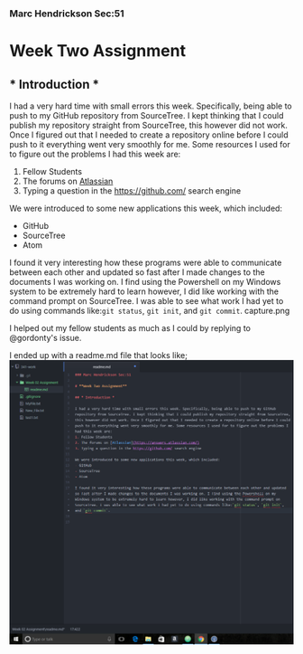 ### Marc Hendrickson Sec:51

# **Week Two Assignment**

## * Introduction *

I had a very hard time with small errors this week. Specifically, being able to push to my GitHub repository from SourceTree. I kept thinking that I could publish my repository straight from SourceTree, this however did not work. Once I figured out that I needed to create a repository online before I could push to it everything went very smoothly for me. Some resources I used for to figure out the problems I had this week are:

1. Fellow Students
2. The forums on [Atlassian](https://answers.atlassian.com/)
3. Typing a question in the https://github.com/ search engine

We were introduced to some new applications this week, which included:
- GitHub
- SourceTree
- Atom

I found it very interesting how these programs were able to communicate between each other and updated so fast after I made changes to the documents I was working on. I find using the Powershell on my Windows system to be extremely hard to learn however, I did like working with the command prompt on SourceTree. I was able to see what work I had yet to do using commands like:`git status`, `git init`, and `git commit`.
capture.png

I helped out my fellow students as much as I could by replying to @gordonty's issue.

I ended up with a readme.md file that looks like; ![ my screenshot ](https://raw.githubusercontent.com/marchendrickson/341-work/master/Week%2002%20Assignment/Capture.PNG)
